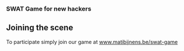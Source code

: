 ### SWAT Game for new hackers

## Joining the scene

To participate simply join our game at www.matibijnens.be/swat-game
